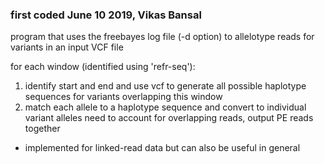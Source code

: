 
### first coded June 10 2019, Vikas Bansal

program that uses the freebayes log file (-d option) to allelotype reads for variants in an input VCF file

 for each window (identified using 'refr-seq'): 
   1. identify start and end and use vcf to generate all possible haplotype sequences for variants overlapping this window
   2. match each allele to a haplotype sequence and convert to individual variant alleles 
 need to account for overlapping reads, output PE reads together

- implemented for linked-read data but can also be useful in general

